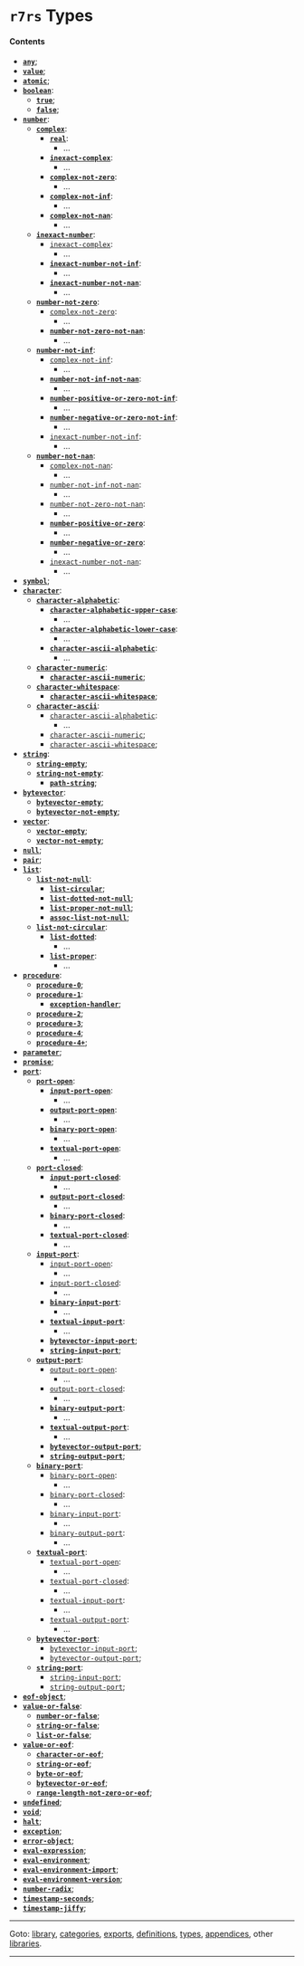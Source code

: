 

<a id='toc__r7rs__types'></a>

# `r7rs` Types


<a id='toc__r7rs__types__contents'></a>

#### Contents

* **[`any`](../../r7rs/types/any.md#type__r7rs__any)**;
* **[`value`](../../r7rs/types/value.md#type__r7rs__value)**;
* **[`atomic`](../../r7rs/types/atomic.md#type__r7rs__atomic)**;
* **[`boolean`](../../r7rs/types/boolean.md#type__r7rs__boolean)**:
  * **[`true`](../../r7rs/types/true.md#type__r7rs__true)**;
  * **[`false`](../../r7rs/types/false.md#type__r7rs__false)**;
* **[`number`](../../r7rs/types/number.md#type__r7rs__number)**:
  * **[`complex`](../../r7rs/types/complex.md#type__r7rs__complex)**:
    * **[`real`](../../r7rs/types/real.md#type__r7rs__real)**:
      * ...
    * **[`inexact-complex`](../../r7rs/types/inexact-complex.md#type__r7rs__inexact-complex)**:
      * ...
    * **[`complex-not-zero`](../../r7rs/types/complex-not-zero.md#type__r7rs__complex-not-zero)**:
      * ...
    * **[`complex-not-inf`](../../r7rs/types/complex-not-inf.md#type__r7rs__complex-not-inf)**:
      * ...
    * **[`complex-not-nan`](../../r7rs/types/complex-not-nan.md#type__r7rs__complex-not-nan)**:
      * ...
  * **[`inexact-number`](../../r7rs/types/inexact-number.md#type__r7rs__inexact-number)**:
    * [`inexact-complex`](../../r7rs/types/inexact-complex.md#type__r7rs__inexact-complex):
      * ...
    * **[`inexact-number-not-inf`](../../r7rs/types/inexact-number-not-inf.md#type__r7rs__inexact-number-not-inf)**:
      * ...
    * **[`inexact-number-not-nan`](../../r7rs/types/inexact-number-not-nan.md#type__r7rs__inexact-number-not-nan)**:
      * ...
  * **[`number-not-zero`](../../r7rs/types/number-not-zero.md#type__r7rs__number-not-zero)**:
    * [`complex-not-zero`](../../r7rs/types/complex-not-zero.md#type__r7rs__complex-not-zero):
      * ...
    * **[`number-not-zero-not-nan`](../../r7rs/types/number-not-zero-not-nan.md#type__r7rs__number-not-zero-not-nan)**:
      * ...
  * **[`number-not-inf`](../../r7rs/types/number-not-inf.md#type__r7rs__number-not-inf)**:
    * [`complex-not-inf`](../../r7rs/types/complex-not-inf.md#type__r7rs__complex-not-inf):
      * ...
    * **[`number-not-inf-not-nan`](../../r7rs/types/number-not-inf-not-nan.md#type__r7rs__number-not-inf-not-nan)**:
      * ...
    * **[`number-positive-or-zero-not-inf`](../../r7rs/types/number-positive-or-zero-not-inf.md#type__r7rs__number-positive-or-zero-not-inf)**:
      * ...
    * **[`number-negative-or-zero-not-inf`](../../r7rs/types/number-negative-or-zero-not-inf.md#type__r7rs__number-negative-or-zero-not-inf)**:
      * ...
    * [`inexact-number-not-inf`](../../r7rs/types/inexact-number-not-inf.md#type__r7rs__inexact-number-not-inf):
      * ...
  * **[`number-not-nan`](../../r7rs/types/number-not-nan.md#type__r7rs__number-not-nan)**:
    * [`complex-not-nan`](../../r7rs/types/complex-not-nan.md#type__r7rs__complex-not-nan):
      * ...
    * [`number-not-inf-not-nan`](../../r7rs/types/number-not-inf-not-nan.md#type__r7rs__number-not-inf-not-nan):
      * ...
    * [`number-not-zero-not-nan`](../../r7rs/types/number-not-zero-not-nan.md#type__r7rs__number-not-zero-not-nan):
      * ...
    * **[`number-positive-or-zero`](../../r7rs/types/number-positive-or-zero.md#type__r7rs__number-positive-or-zero)**:
      * ...
    * **[`number-negative-or-zero`](../../r7rs/types/number-negative-or-zero.md#type__r7rs__number-negative-or-zero)**:
      * ...
    * [`inexact-number-not-nan`](../../r7rs/types/inexact-number-not-nan.md#type__r7rs__inexact-number-not-nan):
      * ...
* **[`symbol`](../../r7rs/types/symbol.md#type__r7rs__symbol)**;
* **[`character`](../../r7rs/types/character.md#type__r7rs__character)**:
  * **[`character-alphabetic`](../../r7rs/types/character-alphabetic.md#type__r7rs__character-alphabetic)**:
    * **[`character-alphabetic-upper-case`](../../r7rs/types/character-alphabetic-upper-case.md#type__r7rs__character-alphabetic-upper-case)**:
      * ...
    * **[`character-alphabetic-lower-case`](../../r7rs/types/character-alphabetic-lower-case.md#type__r7rs__character-alphabetic-lower-case)**:
      * ...
    * **[`character-ascii-alphabetic`](../../r7rs/types/character-ascii-alphabetic.md#type__r7rs__character-ascii-alphabetic)**:
      * ...
  * **[`character-numeric`](../../r7rs/types/character-numeric.md#type__r7rs__character-numeric)**:
    * **[`character-ascii-numeric`](../../r7rs/types/character-ascii-numeric.md#type__r7rs__character-ascii-numeric)**;
  * **[`character-whitespace`](../../r7rs/types/character-whitespace.md#type__r7rs__character-whitespace)**:
    * **[`character-ascii-whitespace`](../../r7rs/types/character-ascii-whitespace.md#type__r7rs__character-ascii-whitespace)**;
  * **[`character-ascii`](../../r7rs/types/character-ascii.md#type__r7rs__character-ascii)**:
    * [`character-ascii-alphabetic`](../../r7rs/types/character-ascii-alphabetic.md#type__r7rs__character-ascii-alphabetic):
      * ...
    * [`character-ascii-numeric`](../../r7rs/types/character-ascii-numeric.md#type__r7rs__character-ascii-numeric);
    * [`character-ascii-whitespace`](../../r7rs/types/character-ascii-whitespace.md#type__r7rs__character-ascii-whitespace);
* **[`string`](../../r7rs/types/string.md#type__r7rs__string)**:
  * **[`string-empty`](../../r7rs/types/string-empty.md#type__r7rs__string-empty)**;
  * **[`string-not-empty`](../../r7rs/types/string-not-empty.md#type__r7rs__string-not-empty)**:
    * **[`path-string`](../../r7rs/types/path-string.md#type__r7rs__path-string)**;
* **[`bytevector`](../../r7rs/types/bytevector.md#type__r7rs__bytevector)**:
  * **[`bytevector-empty`](../../r7rs/types/bytevector-empty.md#type__r7rs__bytevector-empty)**;
  * **[`bytevector-not-empty`](../../r7rs/types/bytevector-not-empty.md#type__r7rs__bytevector-not-empty)**;
* **[`vector`](../../r7rs/types/vector.md#type__r7rs__vector)**:
  * **[`vector-empty`](../../r7rs/types/vector-empty.md#type__r7rs__vector-empty)**;
  * **[`vector-not-empty`](../../r7rs/types/vector-not-empty.md#type__r7rs__vector-not-empty)**;
* **[`null`](../../r7rs/types/null.md#type__r7rs__null)**;
* **[`pair`](../../r7rs/types/pair.md#type__r7rs__pair)**;
* **[`list`](../../r7rs/types/list.md#type__r7rs__list)**:
  * **[`list-not-null`](../../r7rs/types/list-not-null.md#type__r7rs__list-not-null)**:
    * **[`list-circular`](../../r7rs/types/list-circular.md#type__r7rs__list-circular)**;
    * **[`list-dotted-not-null`](../../r7rs/types/list-dotted-not-null.md#type__r7rs__list-dotted-not-null)**;
    * **[`list-proper-not-null`](../../r7rs/types/list-proper-not-null.md#type__r7rs__list-proper-not-null)**;
    * **[`assoc-list-not-null`](../../r7rs/types/assoc-list-not-null.md#type__r7rs__assoc-list-not-null)**;
  * **[`list-not-circular`](../../r7rs/types/list-not-circular.md#type__r7rs__list-not-circular)**:
    * **[`list-dotted`](../../r7rs/types/list-dotted.md#type__r7rs__list-dotted)**:
      * ...
    * **[`list-proper`](../../r7rs/types/list-proper.md#type__r7rs__list-proper)**:
      * ...
* **[`procedure`](../../r7rs/types/procedure.md#type__r7rs__procedure)**:
  * **[`procedure-0`](../../r7rs/types/procedure-0.md#type__r7rs__procedure-0)**;
  * **[`procedure-1`](../../r7rs/types/procedure-1.md#type__r7rs__procedure-1)**:
    * **[`exception-handler`](../../r7rs/types/exception-handler.md#type__r7rs__exception-handler)**;
  * **[`procedure-2`](../../r7rs/types/procedure-2.md#type__r7rs__procedure-2)**;
  * **[`procedure-3`](../../r7rs/types/procedure-3.md#type__r7rs__procedure-3)**;
  * **[`procedure-4`](../../r7rs/types/procedure-4.md#type__r7rs__procedure-4)**;
  * **[`procedure-4+`](../../r7rs/types/procedure-4_2b.md#type__r7rs__procedure-4_2b)**;
* **[`parameter`](../../r7rs/types/parameter.md#type__r7rs__parameter)**;
* **[`promise`](../../r7rs/types/promise.md#type__r7rs__promise)**;
* **[`port`](../../r7rs/types/port.md#type__r7rs__port)**:
  * **[`port-open`](../../r7rs/types/port-open.md#type__r7rs__port-open)**:
    * **[`input-port-open`](../../r7rs/types/input-port-open.md#type__r7rs__input-port-open)**:
      * ...
    * **[`output-port-open`](../../r7rs/types/output-port-open.md#type__r7rs__output-port-open)**:
      * ...
    * **[`binary-port-open`](../../r7rs/types/binary-port-open.md#type__r7rs__binary-port-open)**:
      * ...
    * **[`textual-port-open`](../../r7rs/types/textual-port-open.md#type__r7rs__textual-port-open)**:
      * ...
  * **[`port-closed`](../../r7rs/types/port-closed.md#type__r7rs__port-closed)**:
    * **[`input-port-closed`](../../r7rs/types/input-port-closed.md#type__r7rs__input-port-closed)**:
      * ...
    * **[`output-port-closed`](../../r7rs/types/output-port-closed.md#type__r7rs__output-port-closed)**:
      * ...
    * **[`binary-port-closed`](../../r7rs/types/binary-port-closed.md#type__r7rs__binary-port-closed)**:
      * ...
    * **[`textual-port-closed`](../../r7rs/types/textual-port-closed.md#type__r7rs__textual-port-closed)**:
      * ...
  * **[`input-port`](../../r7rs/types/input-port.md#type__r7rs__input-port)**:
    * [`input-port-open`](../../r7rs/types/input-port-open.md#type__r7rs__input-port-open):
      * ...
    * [`input-port-closed`](../../r7rs/types/input-port-closed.md#type__r7rs__input-port-closed):
      * ...
    * **[`binary-input-port`](../../r7rs/types/binary-input-port.md#type__r7rs__binary-input-port)**:
      * ...
    * **[`textual-input-port`](../../r7rs/types/textual-input-port.md#type__r7rs__textual-input-port)**:
      * ...
    * **[`bytevector-input-port`](../../r7rs/types/bytevector-input-port.md#type__r7rs__bytevector-input-port)**;
    * **[`string-input-port`](../../r7rs/types/string-input-port.md#type__r7rs__string-input-port)**;
  * **[`output-port`](../../r7rs/types/output-port.md#type__r7rs__output-port)**:
    * [`output-port-open`](../../r7rs/types/output-port-open.md#type__r7rs__output-port-open):
      * ...
    * [`output-port-closed`](../../r7rs/types/output-port-closed.md#type__r7rs__output-port-closed):
      * ...
    * **[`binary-output-port`](../../r7rs/types/binary-output-port.md#type__r7rs__binary-output-port)**:
      * ...
    * **[`textual-output-port`](../../r7rs/types/textual-output-port.md#type__r7rs__textual-output-port)**:
      * ...
    * **[`bytevector-output-port`](../../r7rs/types/bytevector-output-port.md#type__r7rs__bytevector-output-port)**;
    * **[`string-output-port`](../../r7rs/types/string-output-port.md#type__r7rs__string-output-port)**;
  * **[`binary-port`](../../r7rs/types/binary-port.md#type__r7rs__binary-port)**:
    * [`binary-port-open`](../../r7rs/types/binary-port-open.md#type__r7rs__binary-port-open):
      * ...
    * [`binary-port-closed`](../../r7rs/types/binary-port-closed.md#type__r7rs__binary-port-closed):
      * ...
    * [`binary-input-port`](../../r7rs/types/binary-input-port.md#type__r7rs__binary-input-port):
      * ...
    * [`binary-output-port`](../../r7rs/types/binary-output-port.md#type__r7rs__binary-output-port):
      * ...
  * **[`textual-port`](../../r7rs/types/textual-port.md#type__r7rs__textual-port)**:
    * [`textual-port-open`](../../r7rs/types/textual-port-open.md#type__r7rs__textual-port-open):
      * ...
    * [`textual-port-closed`](../../r7rs/types/textual-port-closed.md#type__r7rs__textual-port-closed):
      * ...
    * [`textual-input-port`](../../r7rs/types/textual-input-port.md#type__r7rs__textual-input-port):
      * ...
    * [`textual-output-port`](../../r7rs/types/textual-output-port.md#type__r7rs__textual-output-port):
      * ...
  * **[`bytevector-port`](../../r7rs/types/bytevector-port.md#type__r7rs__bytevector-port)**:
    * [`bytevector-input-port`](../../r7rs/types/bytevector-input-port.md#type__r7rs__bytevector-input-port);
    * [`bytevector-output-port`](../../r7rs/types/bytevector-output-port.md#type__r7rs__bytevector-output-port);
  * **[`string-port`](../../r7rs/types/string-port.md#type__r7rs__string-port)**:
    * [`string-input-port`](../../r7rs/types/string-input-port.md#type__r7rs__string-input-port);
    * [`string-output-port`](../../r7rs/types/string-output-port.md#type__r7rs__string-output-port);
* **[`eof-object`](../../r7rs/types/eof-object.md#type__r7rs__eof-object)**;
* **[`value-or-false`](../../r7rs/types/value-or-false.md#type__r7rs__value-or-false)**:
  * **[`number-or-false`](../../r7rs/types/number-or-false.md#type__r7rs__number-or-false)**;
  * **[`string-or-false`](../../r7rs/types/string-or-false.md#type__r7rs__string-or-false)**;
  * **[`list-or-false`](../../r7rs/types/list-or-false.md#type__r7rs__list-or-false)**;
* **[`value-or-eof`](../../r7rs/types/value-or-eof.md#type__r7rs__value-or-eof)**:
  * **[`character-or-eof`](../../r7rs/types/character-or-eof.md#type__r7rs__character-or-eof)**;
  * **[`string-or-eof`](../../r7rs/types/string-or-eof.md#type__r7rs__string-or-eof)**;
  * **[`byte-or-eof`](../../r7rs/types/byte-or-eof.md#type__r7rs__byte-or-eof)**;
  * **[`bytevector-or-eof`](../../r7rs/types/bytevector-or-eof.md#type__r7rs__bytevector-or-eof)**;
  * **[`range-length-not-zero-or-eof`](../../r7rs/types/range-length-not-zero-or-eof.md#type__r7rs__range-length-not-zero-or-eof)**;
* **[`undefined`](../../r7rs/types/undefined.md#type__r7rs__undefined)**;
* **[`void`](../../r7rs/types/void.md#type__r7rs__void)**;
* **[`halt`](../../r7rs/types/halt.md#type__r7rs__halt)**;
* **[`exception`](../../r7rs/types/exception.md#type__r7rs__exception)**;
* **[`error-object`](../../r7rs/types/error-object.md#type__r7rs__error-object)**;
* **[`eval-expression`](../../r7rs/types/eval-expression.md#type__r7rs__eval-expression)**;
* **[`eval-environment`](../../r7rs/types/eval-environment.md#type__r7rs__eval-environment)**;
* **[`eval-environment-import`](../../r7rs/types/eval-environment-import.md#type__r7rs__eval-environment-import)**;
* **[`eval-environment-version`](../../r7rs/types/eval-environment-version.md#type__r7rs__eval-environment-version)**;
* **[`number-radix`](../../r7rs/types/number-radix.md#type__r7rs__number-radix)**;
* **[`timestamp-seconds`](../../r7rs/types/timestamp-seconds.md#type__r7rs__timestamp-seconds)**;
* **[`timestamp-jiffy`](../../r7rs/types/timestamp-jiffy.md#type__r7rs__timestamp-jiffy)**;

----

Goto: [library](../../r7rs/_index.md#library__r7rs), [categories](../../r7rs/categories/_index.md#toc__r7rs__categories), [exports](../../r7rs/exports/_index.md#toc__r7rs__exports), [definitions](../../r7rs/definitions/_index.md#toc__r7rs__definitions), [types](../../r7rs/types/_index.md#toc__r7rs__types), [appendices](../../r7rs/appendices/_index.md#toc__r7rs__appendices), other [libraries](../../_libraries.md#toc__libraries).

----

